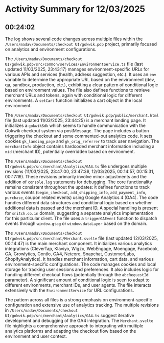 # Activity Summary for 12/03/2025

## 00:24:02
The log shows several code changes across multiple files within the `/Users/madav/Documents/checkout UI/gokwik.pdp` project, primarily focused on analytics and environment configurations.

The `/Users/madav/Documents/checkout UI/gokwik.pdp/src/common/services/EnvironmentService.ts` file (last updated 11/03/2025, 23:43:17) manages environment-specific URLs for various APIs and services (health, address suggestion, etc.).  It uses an `env` variable to determine the appropriate URL based on the environment (dev, qa, sandbox, production, etc.), exhibiting a clear pattern of conditional logic based on environment values.  The file also defines functions to retrieve merchant URLs and tokens,  again with conditional logic for different environments.  A `setCart` function initializes a cart object in the local environment.


The `/Users/madav/Documents/checkout UI/gokwik.pdp/public/merchant.html` file (last updated 11/03/2025, 23:44:25) is a merchant landing page. It initializes a `gokwikSdk` which seems to handle communication with the Gokwik checkout system via postMessage.  The page includes a button triggering the checkout and  some commented-out analytics code.  It sets cookies `gk_landing_page` and `gk_orig_referrer` to track user navigation.  The `merchantInfo` object contains hardcoded merchant information including a `mid` (merchant ID), potentially overridden based on environment.


The `/Users/madav/Documents/checkout UI/gokwik.pdp/src/merchant/Analytics/GA4.ts` file undergoes multiple revisions (11/03/2025, 23:47:00, 23:47:39, 12/03/2025, 00:14:57, 00:15:31, 00:17:19).  These revisions primarily involve minor adjustments and the addition of `console.log` statements for debugging.  The core functionality remains consistent throughout the updates:  it defines functions to track various events (`begin_checkout`, `add_shipping_info`, `add_payment_info`, `purchase`, coupon related events) using Google Analytics 4 (GA4).  The code handles different data structures and conditional logic based on whether additional data is passed and the merchant ID.  A special handling is present for `snitch.co.in` domain, suggesting a separate analytics implementation for this particular client.  The file uses a `triggerGAEvent` function to dispatch events through `window.gtag` or `window.dataLayer` based on the domain.

The `/Users/madav/Documents/checkout UI/gokwik.pdp/src/merchant/Merchant.svelte` file (last updated 12/03/2025, 00:14:47) is the main merchant component. It initializes various analytics integrations (CleverTap, Klaviyo, Wigzo, WebEngage, Moengage, Facebook, GA, Growlytics, Contlo, GA4, Netcore, Snapchat, CustomerLabs, ShopifyAnalytics). It handles merchant information, cart data, and various environment-specific configurations. The code manages cookies and local storage for tracking user sessions and preferences.  It also includes logic for handling different checkout flows (potentially through the `abcRequestId` parameter).  A significant amount of conditional logic is seen to adapt to different environments, merchant IDs, and user agents.  The file interacts extensively with the `EnvironmentService` for URL configurations.

The pattern across all files is a strong emphasis on environment-specific configuration and extensive use of analytics tracking.  The multiple revisions in `/Users/madav/Documents/checkout UI/gokwik.pdp/src/merchant/Analytics/GA4.ts` suggest iterative development and debugging of the GA4 integration.  The `Merchant.svelte` file highlights a comprehensive approach to integrating with multiple analytics platforms and adapting the checkout flow based on the environment and user context.
